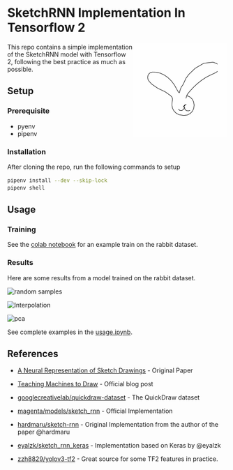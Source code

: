 
# SketchRNN Implementation In Tensorflow 2
<img style="float: right;" width="216" height="216" src="assets/rabbits_1692_144.gif"> 
This repo contains a simple implementation of the SketchRNN model with Tensorflow 2, following the best practice as much as possible.





## Setup

### Prerequisite

* pyenv
* pipenv

### Installation

After cloning the repo, run the following commands to setup

```sh
pipenv install --dev --skip-lock
pipenv shell
```

## Usage

### Training

See the [colab notebook](notebooks/train.ipynb) for an example train on the rabbit dataset.

### Results

Here are some results from a model trained on the rabbit dataset.

![random samples](/Users/stwind/projects/SketchRNN_tf2/assets/random_samples.png)



![Interpolation](/Users/stwind/projects/SketchRNN_tf2/assets/interp.png)



![pca](/Users/stwind/projects/SketchRNN_tf2/assets/pca.png)

See complete examples in the [usage.ipynb](notebooks/usage.ipynb).

## References

* [A Neural Representation of Sketch Drawings](https://arxiv.org/abs/1704.03477) - Original Paper
* [Teaching Machines to Draw](http://blog.otoro.net/2017/05/19/teaching-machines-to-draw/) - Official blog post
* [googlecreativelab/quickdraw-dataset](https://github.com/googlecreativelab/quickdraw-dataset) - The QuickDraw dataset
* [magenta/models/sketch_rnn](https://github.com/tensorflow/magenta/tree/master/magenta/models/sketch_rnn) - Official Implementation
* [hardmaru/sketch-rnn](https://github.com/hardmaru/sketch-rnn) - Original Implementation from the author of the paper @hardmaru

* [eyalzk/sketch_rnn_keras](https://github.com/eyalzk/sketch_rnn_keras) - Implementation based on Keras by @eyalzk

* [zzh8829/yolov3-tf2](https://github.com/zzh8829/yolov3-tf2) - Great source for some TF2 features in practice.
